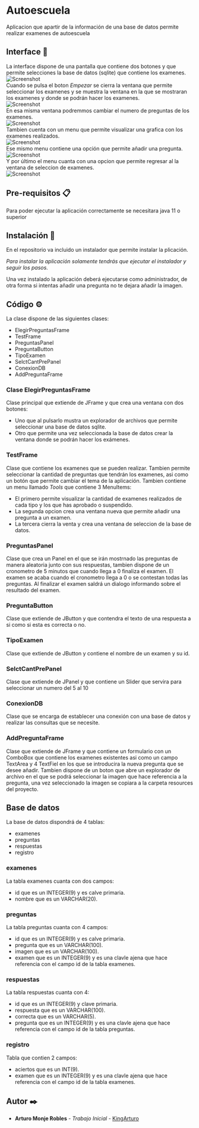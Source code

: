 # Autoescuela

Aplicacion que apartir de la información de una base de datos permite realizar examenes de autoescuela

## Interface 🚀

La interface dispone de una pantalla que contiene dos botones y que permite selecciones la base de datos (sqlite) que contiene los 
examenes.<br />
![Screenshot](https://github.com/KingArturo/Examen-de-Conducir/blob/master/image/pantalla1.png)<br />
Cuando se pulsa el boton _Empezar_ se cierra la ventana que permite seleccionar los examenes y se muestra la ventana en 
la que se mostraran los examenes y donde se podrán hacer los examenes.<br />
![Screenshot](https://github.com/KingArturo/Examen-de-Conducir/blob/master/image/pantalla2.png)<br />
En esa misma ventana podremmos cambiar el numero de preguntas de los examenes.<br />
![Screenshot](https://github.com/KingArturo/Examen-de-Conducir/blob/master/image/numPreguntas.png)<br />
Tambien cuenta con un menu que permite visualizar una grafica con los examenes realizados.<br />
![Screenshot](https://github.com/KingArturo/Examen-de-Conducir/blob/master/image/grafica.png)<br />
Ese mismo menu contiene una opción que permite añadir una pregunta.<br />
![Screenshot](https://github.com/KingArturo/Examen-de-Conducir/blob/master/image/addPregunta.png)<br />
Y por último el menu cuanta con una opcion que permite regresar al la ventana de seleccion de examenes.<br />
![Screenshot](https://github.com/KingArturo/Examen-de-Conducir/blob/master/image/salir.png)<br />

## Pre-requisitos 📋

Para poder ejecutar la aplicación correctamente se necesitara java 11 o superior

## Instalación 🔧

En el repositorio va incluido un instalador que permite instalar la plicación.

_Para instalar la aplicación solamente tendrás que ejecutar el instalador y seguir los pasos._

Una vez instalado la aplicación deberá ejecutarse como administrador, de otra forma si intentas añadir una pregunta no 
te dejara añadir la imagen.

## Código ⚙️

La clase dispone de las siguientes clases:
* ElegirPreguntasFrame
* TestFrame
* PreguntasPanel
* PreguntaButton
* TipoExamen
* SelctCantPrePanel
* ConexionDB
* AddPreguntaFrame

### Clase ElegirPreguntasFrame

Clase principal que extiende de JFrame y que crea una ventana con dos botones:
* Uno que al pulsarlo mustra un explorador de archivos que permite seleccionar una base de datos sqlite.
* Otro que permite una vez seleccionada la base de datos crear la ventana donde se podrán hacer los exámenes.

### TestFrame
Clase que contiene los examenes que se pueden realizar. Tambien permite seleccionar la cantidad de 
preguntas que tendrán los examenes, asi como un botón que permite cambiar el tema de la aplicación.
Tambien contiene un menu llamado _Tools_ que contiene 3 MenuItems:
* El primero permite visualizar la cantidad de examenes realizados de cada tipo y los que has aprobado o suspendido.
* La segunda opcion crea una ventana nueva que permite añadir una pregunta a un examen.
* La tercera cierra la venta y crea una ventana de seleccion de la base de datos.

### PreguntasPanel
Clase que crea un Panel en el que se irán mostrnado las preguntas de manera aleatoria junto con sus respuestas, 
tambien dispone de un cronometro de 5 minutos que cuando llega a 0 finaliza el examen. 
El examen se acaba cuando el cronometro llega a 0 o se contestan todas las preguntas. 
Al finalizar el examen saldrá un dialogo informando sobre el resultado del examen.

### PreguntaButton
Clase que extiende de JButton y que contendra el texto de una respuesta a si como si esta es correcta o no. 

### TipoExamen
Clase que extiende de JButton y contiene el nombre de un examen y su id.

### SelctCantPrePanel
Clase que extiende de JPanel y  que contiene un Slider que servira para seleccionar un numero del 5 al 10

### ConexionDB
Clase que se encarga de establecer una conexión con una base de datos y realizar las consultas que se necesite.

### AddPreguntaFrame
Clase que extiende de JFrame y que contiene un formulario con un ComboBox que contiene los examenes existentes asi como 
un campo TextArea y 4 TextFiel en los que se introducira la nueva pregunta que se desee añadir.
Tambien dispone de un boton que abre un explorador de archivo en el que se podrá seleccionar la imagen que 
hace referencia a la pregunta, una vez seleccionado la imagen se copiara a la carpeta resources del proyecto.

## Base de datos
La base de datos dispondrá de 4 tablas:
* examenes
* preguntas
* respuestas
* registro

### examenes
La tabla examenes cuanta con dos campos:
* id que es un INTEGER(9) y es calve primaria.
* nombre que es un VARCHAR(20).

### preguntas
La tabla preguntas cuanta con 4 campos:
* id que es un INTEGER(9) y es calve primaria.
* pregunta que es un VARCHAR(100).
* imagen que es un VARCHAR(100).
* examen que es un INTEGER(9) y es una clavle ajena que hace referencia con el campo id de la tabla examenes.

### respuestas
La tabla respuestas cuanta con 4:
* id que es un INTEGER(9) y clave primaria.
* respuesta que es un VARCHAR(100).
* correcta que es un VARCHAR(5).
* pregunta que es un INTEGER(9) y es una clavle ajena que hace referencia con el campo id de la tabla preguntas.

### registro
Tabla que contien 2 campos:
* aciertos que es un INT(9).
* examen que es un INTEGER(9) y es una clavle ajena que hace referencia con el campo id de la tabla examenes.

## Autor ✒️

* **Arturo Monje Robles** - *Trabajo Inicial* - [KingArturo](https://github.com/KingArturo)
